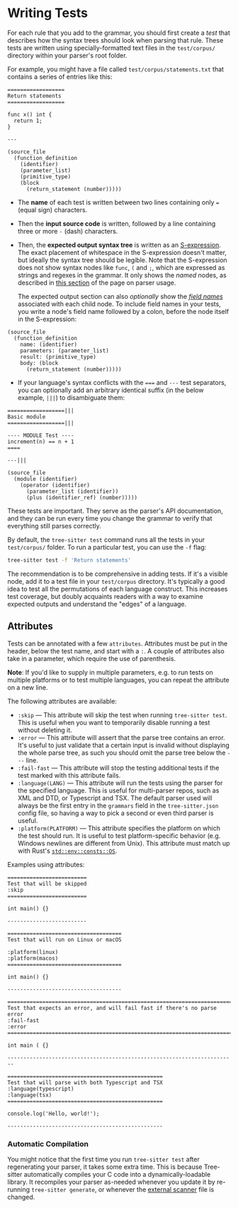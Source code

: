 # Writing Tests

For each rule that you add to the grammar, you should first create a *test* that describes how the syntax trees should look
when parsing that rule. These tests are written using specially-formatted text files in the `test/corpus/` directory within
your parser's root folder.

For example, you might have a file called `test/corpus/statements.txt` that contains a series of entries like this:

```text
==================
Return statements
==================

func x() int {
  return 1;
}

---

(source_file
  (function_definition
    (identifier)
    (parameter_list)
    (primitive_type)
    (block
      (return_statement (number)))))
```

* The **name** of each test is written between two lines containing only `=` (equal sign) characters.

* Then the **input source code** is written, followed by a line containing three or more `-` (dash) characters.

* Then, the **expected output syntax tree** is written as an [S-expression][s-exp]. The exact placement of whitespace in
the S-expression doesn't matter, but ideally the syntax tree should be legible. Note that the S-expression does not show
syntax nodes like `func`, `(` and `;`, which are expressed as strings and regexes in the grammar. It only shows the *named*
nodes, as described in [this section][named-vs-anonymous-nodes] of the page on parser usage.

  The expected output section can also *optionally* show the [*field names*][node-field-names] associated with each child
  node. To include field names in your tests, you write a node's field name followed by a colon, before the node itself in
  the S-expression:

```query
(source_file
  (function_definition
    name: (identifier)
    parameters: (parameter_list)
    result: (primitive_type)
    body: (block
      (return_statement (number)))))
```

* If your language's syntax conflicts with the `===` and `---` test separators, you can optionally add an arbitrary identical
suffix (in the below example, `|||`) to disambiguate them:

```text
==================|||
Basic module
==================|||

---- MODULE Test ----
increment(n) == n + 1
====

---|||

(source_file
  (module (identifier)
    (operator (identifier)
      (parameter_list (identifier))
      (plus (identifier_ref) (number)))))
```

These tests are important. They serve as the parser's API documentation, and they can be run every time you change the grammar
to verify that everything still parses correctly.

By default, the `tree-sitter test` command runs all the tests in your `test/corpus/` folder. To run a particular test, you
can use the `-f` flag:

```sh
tree-sitter test -f 'Return statements'
```

The recommendation is to be comprehensive in adding tests. If it's a visible node, add it to a test file in your `test/corpus`
directory. It's typically a good idea to test all the permutations of each language construct. This increases test coverage,
but doubly acquaints readers with a way to examine expected outputs and understand the "edges" of a language.

## Attributes

Tests can be annotated with a few `attributes`. Attributes must be put in the header, below the test name, and start with
a `:`. A couple of attributes also take in a parameter, which require the use of parenthesis.

**Note**: If you'd like to supply in multiple parameters, e.g. to run tests on multiple platforms or to test multiple languages,
you can repeat the attribute on a new line.

The following attributes are available:

* `:skip` — This attribute will skip the test when running `tree-sitter test`.
  This is useful when you want to temporarily disable running a test without deleting it.
* `:error` — This attribute will assert that the parse tree contains an error. It's useful to just validate that a certain
input is invalid without displaying the whole parse tree, as such you should omit the parse tree below the `---` line.
* `:fail-fast` — This attribute will stop the testing additional tests if the test marked with this attribute fails.
* `:language(LANG)` — This attribute will run the tests using the parser for the specified language. This is useful for
multi-parser repos, such as XML and DTD, or Typescript and TSX. The default parser used will always be the first entry in
the `grammars` field in the `tree-sitter.json` config file, so having a way to pick a second or even third parser is useful.
* `:platform(PLATFORM)` — This attribute specifies the platform on which the test should run. It is useful to test platform-specific
behavior (e.g. Windows newlines are different from Unix). This attribute must match up with Rust's [`std::env::consts::OS`][constants].

Examples using attributes:

```text
=========================
Test that will be skipped
:skip
=========================

int main() {}

-------------------------

====================================
Test that will run on Linux or macOS

:platform(linux)
:platform(macos)
====================================

int main() {}

------------------------------------

========================================================================
Test that expects an error, and will fail fast if there's no parse error
:fail-fast
:error
========================================================================

int main ( {}

------------------------------------------------------------------------

=================================================
Test that will parse with both Typescript and TSX
:language(typescript)
:language(tsx)
=================================================

console.log('Hello, world!');

-------------------------------------------------
```

### Automatic Compilation

You might notice that the first time you run `tree-sitter test` after regenerating your parser, it takes some extra time.
This is because Tree-sitter automatically compiles your C code into a dynamically-loadable library. It recompiles your parser
as-needed whenever you update it by re-running `tree-sitter generate`, or whenever the [external scanner][external-scanners]
file is changed.

[constants]: https://doc.rust-lang.org/std/env/consts/constant.OS.html
[external-scanners]: ./4-external-scanners.md
[named-vs-anonymous-nodes]: ../using-parsers/2-basic-parsing.md#named-vs-anonymous-nodes
[node-field-names]: ../using-parsers/2-basic-parsing.md#node-field-names
[s-exp]: https://en.wikipedia.org/wiki/S-expression
